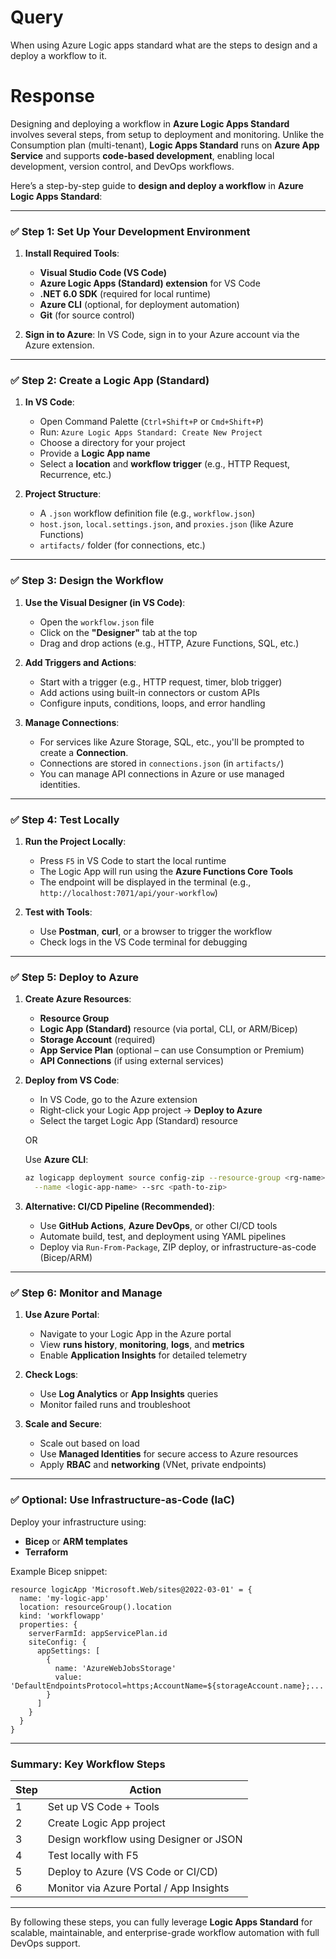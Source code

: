 # Query 
When using Azure Logic apps standard what are the steps to design and a deploy a workflow to it. 

# Response 
Designing and deploying a workflow in **Azure Logic Apps Standard** involves several steps, from setup to deployment and monitoring. Unlike the Consumption plan (multi-tenant), **Logic Apps Standard** runs on **Azure App Service** and supports **code-based development**, enabling local development, version control, and DevOps workflows.

Here’s a step-by-step guide to **design and deploy a workflow** in **Azure Logic Apps Standard**:

---

### ✅ Step 1: Set Up Your Development Environment

1. **Install Required Tools**:
   - **Visual Studio Code (VS Code)**
   - **Azure Logic Apps (Standard) extension** for VS Code
   - **.NET 6.0 SDK** (required for local runtime)
   - **Azure CLI** (optional, for deployment automation)
   - **Git** (for source control)

2. **Sign in to Azure**:
   In VS Code, sign in to your Azure account via the Azure extension.

---

### ✅ Step 2: Create a Logic App (Standard)

1. **In VS Code**:
   - Open Command Palette (`Ctrl+Shift+P` or `Cmd+Shift+P`)
   - Run: `Azure Logic Apps Standard: Create New Project`
   - Choose a directory for your project
   - Provide a **Logic App name**
   - Select a **location** and **workflow trigger** (e.g., HTTP Request, Recurrence, etc.)

2. **Project Structure**:
   - A `.json` workflow definition file (e.g., `workflow.json`)
   - `host.json`, `local.settings.json`, and `proxies.json` (like Azure Functions)
   - `artifacts/` folder (for connections, etc.)

---

### ✅ Step 3: Design the Workflow

1. **Use the Visual Designer (in VS Code)**:
   - Open the `workflow.json` file
   - Click on the **"Designer"** tab at the top
   - Drag and drop actions (e.g., HTTP, Azure Functions, SQL, etc.)

2. **Add Triggers and Actions**:
   - Start with a trigger (e.g., HTTP request, timer, blob trigger)
   - Add actions using built-in connectors or custom APIs
   - Configure inputs, conditions, loops, and error handling

3. **Manage Connections**:
   - For services like Azure Storage, SQL, etc., you'll be prompted to create a **Connection**.
   - Connections are stored in `connections.json` (in `artifacts/`)
   - You can manage API connections in Azure or use managed identities.

---

### ✅ Step 4: Test Locally

1. **Run the Project Locally**:
   - Press `F5` in VS Code to start the local runtime
   - The Logic App will run using the **Azure Functions Core Tools**
   - The endpoint will be displayed in the terminal (e.g., `http://localhost:7071/api/your-workflow`)

2. **Test with Tools**:
   - Use **Postman**, **curl**, or a browser to trigger the workflow
   - Check logs in the VS Code terminal for debugging

---

### ✅ Step 5: Deploy to Azure

1. **Create Azure Resources**:
   - **Resource Group**
   - **Logic App (Standard)** resource (via portal, CLI, or ARM/Bicep)
   - **Storage Account** (required)
   - **App Service Plan** (optional – can use Consumption or Premium)
   - **API Connections** (if using external services)

2. **Deploy from VS Code**:
   - In VS Code, go to the Azure extension
   - Right-click your Logic App project → **Deploy to Azure**
   - Select the target Logic App (Standard) resource

   OR

   Use **Azure CLI**:
   ```bash
   az logicapp deployment source config-zip --resource-group <rg-name> \
     --name <logic-app-name> --src <path-to-zip>
   ```

3. **Alternative: CI/CD Pipeline (Recommended)**:
   - Use **GitHub Actions**, **Azure DevOps**, or other CI/CD tools
   - Automate build, test, and deployment using YAML pipelines
   - Deploy via `Run-From-Package`, ZIP deploy, or infrastructure-as-code (Bicep/ARM)

---

### ✅ Step 6: Monitor and Manage

1. **Use Azure Portal**:
   - Navigate to your Logic App in the Azure portal
   - View **runs history**, **monitoring**, **logs**, and **metrics**
   - Enable **Application Insights** for detailed telemetry

2. **Check Logs**:
   - Use **Log Analytics** or **App Insights** queries
   - Monitor failed runs and troubleshoot

3. **Scale and Secure**:
   - Scale out based on load
   - Use **Managed Identities** for secure access to Azure resources
   - Apply **RBAC** and **networking** (VNet, private endpoints)

---

### ✅ Optional: Use Infrastructure-as-Code (IaC)

Deploy your infrastructure using:
- **Bicep** or **ARM templates**
- **Terraform**

Example Bicep snippet:
```bicep
resource logicApp 'Microsoft.Web/sites@2022-03-01' = {
  name: 'my-logic-app'
  location: resourceGroup().location
  kind: 'workflowapp'
  properties: {
    serverFarmId: appServicePlan.id
    siteConfig: {
      appSettings: [
        {
          name: 'AzureWebJobsStorage'
          value: 'DefaultEndpointsProtocol=https;AccountName=${storageAccount.name};...'
        }
      ]
    }
  }
}
```

---

### Summary: Key Workflow Steps

| Step | Action |
|------|--------|
| 1 | Set up VS Code + Tools |
| 2 | Create Logic App project |
| 3 | Design workflow using Designer or JSON |
| 4 | Test locally with F5 |
| 5 | Deploy to Azure (VS Code or CI/CD) |
| 6 | Monitor via Azure Portal / App Insights |

---

By following these steps, you can fully leverage **Logic Apps Standard** for scalable, maintainable, and enterprise-grade workflow automation with full DevOps support.
